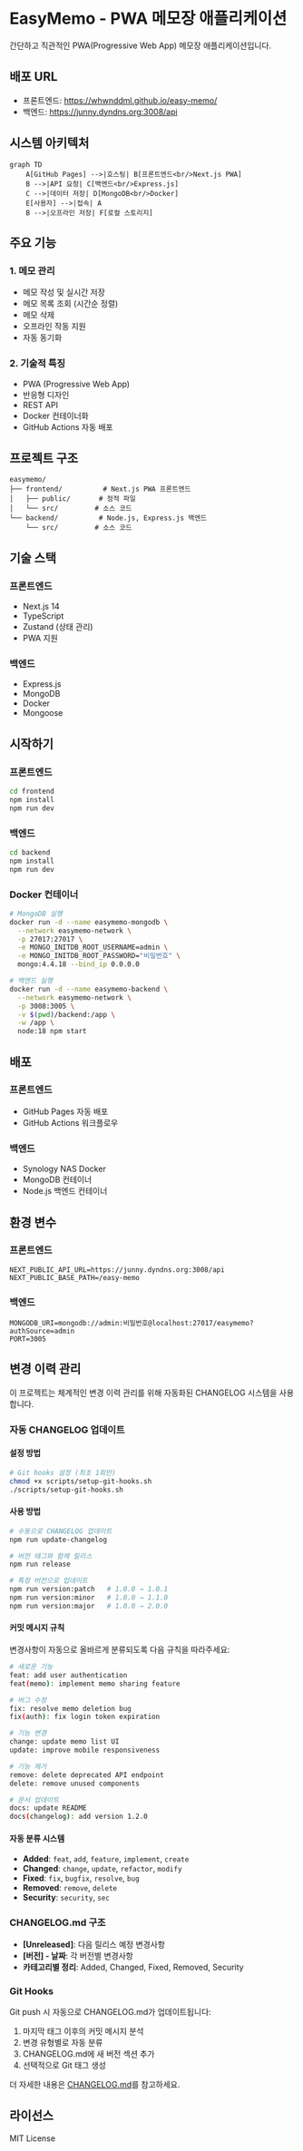 # EasyMemo - PWA 메모장 애플리케이션

간단하고 직관적인 PWA(Progressive Web App) 메모장 애플리케이션입니다.

## 배포 URL
- 프론트엔드: https://whwnddml.github.io/easy-memo/
- 백엔드: https://junny.dyndns.org:3008/api

## 시스템 아키텍처

```mermaid
graph TD
    A[GitHub Pages] -->|호스팅| B[프론트엔드<br/>Next.js PWA]
    B -->|API 요청| C[백엔드<br/>Express.js]
    C -->|데이터 저장| D[MongoDB<br/>Docker]
    E[사용자] -->|접속| A
    B -->|오프라인 저장| F[로컬 스토리지]
```

## 주요 기능

### 1. 메모 관리
- 메모 작성 및 실시간 저장
- 메모 목록 조회 (시간순 정렬)
- 메모 삭제
- 오프라인 작동 지원
- 자동 동기화

### 2. 기술적 특징
- PWA (Progressive Web App)
- 반응형 디자인
- REST API
- Docker 컨테이너화
- GitHub Actions 자동 배포

## 프로젝트 구조

```
easymemo/
├── frontend/          # Next.js PWA 프론트엔드
│   ├── public/       # 정적 파일
│   └── src/         # 소스 코드
└── backend/          # Node.js, Express.js 백엔드
    └── src/         # 소스 코드
```

## 기술 스택

### 프론트엔드
- Next.js 14
- TypeScript
- Zustand (상태 관리)
- PWA 지원

### 백엔드
- Express.js
- MongoDB
- Docker
- Mongoose

## 시작하기

### 프론트엔드
```bash
cd frontend
npm install
npm run dev
```

### 백엔드
```bash
cd backend
npm install
npm run dev
```

### Docker 컨테이너
```bash
# MongoDB 실행
docker run -d --name easymemo-mongodb \
  --network easymemo-network \
  -p 27017:27017 \
  -e MONGO_INITDB_ROOT_USERNAME=admin \
  -e MONGO_INITDB_ROOT_PASSWORD="비밀번호" \
  mongo:4.4.18 --bind_ip 0.0.0.0

# 백엔드 실행
docker run -d --name easymemo-backend \
  --network easymemo-network \
  -p 3008:3005 \
  -v $(pwd)/backend:/app \
  -w /app \
  node:18 npm start
```

## 배포

### 프론트엔드
- GitHub Pages 자동 배포
- GitHub Actions 워크플로우

### 백엔드
- Synology NAS Docker
- MongoDB 컨테이너
- Node.js 백엔드 컨테이너

## 환경 변수

### 프론트엔드
```env
NEXT_PUBLIC_API_URL=https://junny.dyndns.org:3008/api
NEXT_PUBLIC_BASE_PATH=/easy-memo
```

### 백엔드
```env
MONGODB_URI=mongodb://admin:비밀번호@localhost:27017/easymemo?authSource=admin
PORT=3005
```

## 변경 이력 관리

이 프로젝트는 체계적인 변경 이력 관리를 위해 자동화된 CHANGELOG 시스템을 사용합니다.

### 자동 CHANGELOG 업데이트

#### 설정 방법
```bash
# Git hooks 설정 (최초 1회만)
chmod +x scripts/setup-git-hooks.sh
./scripts/setup-git-hooks.sh
```

#### 사용 방법
```bash
# 수동으로 CHANGELOG 업데이트
npm run update-changelog

# 버전 태그와 함께 릴리스
npm run release

# 특정 버전으로 업데이트
npm run version:patch   # 1.0.0 → 1.0.1
npm run version:minor   # 1.0.0 → 1.1.0  
npm run version:major   # 1.0.0 → 2.0.0
```

#### 커밋 메시지 규칙
변경사항이 자동으로 올바르게 분류되도록 다음 규칙을 따라주세요:

```bash
# 새로운 기능
feat: add user authentication
feat(memo): implement memo sharing feature

# 버그 수정
fix: resolve memo deletion bug
fix(auth): fix login token expiration

# 기능 변경
change: update memo list UI
update: improve mobile responsiveness

# 기능 제거
remove: delete deprecated API endpoint
delete: remove unused components

# 문서 업데이트
docs: update README
docs(changelog): add version 1.2.0
```

#### 자동 분류 시스템
- **Added**: `feat`, `add`, `feature`, `implement`, `create`
- **Changed**: `change`, `update`, `refactor`, `modify`
- **Fixed**: `fix`, `bugfix`, `resolve`, `bug`
- **Removed**: `remove`, `delete`
- **Security**: `security`, `sec`

### CHANGELOG.md 구조
- **[Unreleased]**: 다음 릴리스 예정 변경사항
- **[버전] - 날짜**: 각 버전별 변경사항
- **카테고리별 정리**: Added, Changed, Fixed, Removed, Security

### Git Hooks
Git push 시 자동으로 CHANGELOG.md가 업데이트됩니다:
1. 마지막 태그 이후의 커밋 메시지 분석
2. 변경 유형별로 자동 분류
3. CHANGELOG.md에 새 버전 섹션 추가
4. 선택적으로 Git 태그 생성

더 자세한 내용은 [CHANGELOG.md](./CHANGELOG.md)를 참고하세요.

## 라이선스

MIT License 